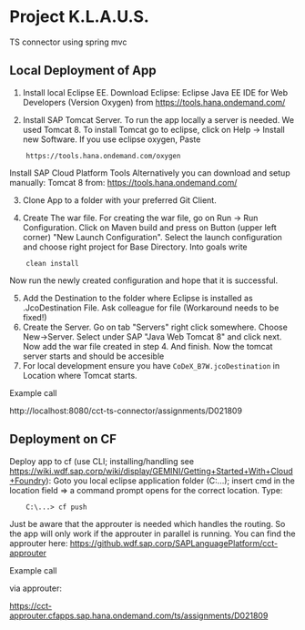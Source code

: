 
# Project K.L.A.U.S. 
TS connector using spring mvc

## Local Deployment of App

1. Install local Eclipse EE.
Download Eclipse: Eclipse Java EE IDE for Web Developers (Version Oxygen) from https://tools.hana.ondemand.com/


2. Install SAP Tomcat Server.
To run the app locally a server is needed. We used Tomcat 8. To install Tomcat go to eclipse, click on Help -> Install new Software. If you use eclipse oxygen, Paste
```
    https://tools.hana.ondemand.com/oxygen
```
Install SAP Cloud Platform Tools
Alternatively you can download and setup manually:
Tomcat 8 from: https://tools.hana.ondemand.com/

3. Clone App to a folder with your preferred Git Client.

4. Create The war file.
For creating the war file, go on Run -> Run Configuration. Click on Maven build and press on Button (upper left corner) "New Launch Configuration". Select the launch configuration and choose right project for Base Directory. Into goals write
```
    clean install
```
Now run the newly created configuration and hope that it is successful.

5. Add the Destination to the folder where Eclipse is installed as .JcoDestination File. Ask colleague for file (Workaround needs to be fixed!)
6. Create the Server.
Go on tab "Servers" right click somewhere. Choose New->Server. Select under SAP "Java Web Tomcat 8" and click next. Now add the war file created in step 4. And finish. Now the tomcat server starts and should be accesible
7. For local development ensure you have `CoDeX_B7W.jcoDestination` in Location where Tomcat starts. 


Example call


http://localhost:8080/cct-ts-connector/assignments/D021809



## Deployment on CF

Deploy app to cf (use CLI; installing/handling see https://wiki.wdf.sap.corp/wiki/display/GEMINI/Getting+Started+With+Cloud+Foundry):
Goto you local eclipse application folder (C:\...); insert cmd in the location field => a command prompt opens for the correct location.
Type:
```
    C:\...> cf push
```

Just be aware that the approuter is needed which handles the routing. So the app will only work if the approuter in parallel is running. You can find the approuter here:
https://github.wdf.sap.corp/SAPLanguagePlatform/cct-approuter


Example call

via approuter:

https://cct-approuter.cfapps.sap.hana.ondemand.com/ts/assignments/D021809


